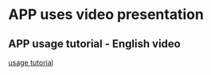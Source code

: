 <!-- 
# APP usage tutorial - English video
<iframe height=498 width=510 src="../../video/APP使用教程-英文版.mp4"> -->
# APP uses video presentation

## APP usage tutorial - English video

<!-- <iframe width="560" height="315" src="../../video/APP使用教程-英文版.mp4" frameborder="0" allowfullscreen></iframe> -->
[usage tutorial](https://image.dhhome-e.com:9000/daheng/video/APP%E4%BD%BF%E7%94%A8%E6%95%99%E7%A8%8B-%E8%8B%B1%E6%96%87%E7%89%88.mp4 ':include :type=video width=100% height=500px')
<!-- [usage tutorial](../../video/APP使用教程-英文版.mp4 ) -->